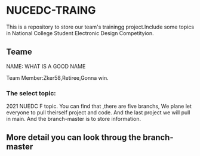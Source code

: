 # NUCEDC-TRAING
This is a repository to store our team's  trainingg project.Include some topics in National College Student Electronic Design Competityion.
## Teame
NAME: WHAT IS A GOOD NAME   
    
Team Member:Zker58,Retiree,Gonna win.   
  
### The select topic:
2021 NUEDC F topic.
You can find that ,there are five branchs,  We plane let everyone to pull theirself project and code. And the last project we will pull in main.
And the branch-master is to store information.

## More detail you can look throug the branch-master
